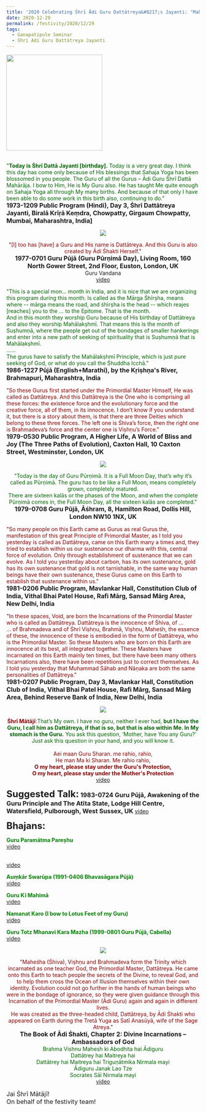 ```yaml
---
title: '2020 Celebrating Śhrī Ādi Guru Dattātreya&#8217;s Jayanti: "Maheśha (Śhiva), Viṣhṇu and Brahmadeva form the Trinity which incarnated as one Teacher God, the Primordial Master, Dattātreya" '
date: 2020-12-29
permalink: /festivity/2020/12/29
tags:
  - Ganapatipule Seminar
  - Shri Adi Guru Dattātreya Jayanti
---
```


<div style="text-align: left"><img src="/images/image00.png" width="250" /></div><br>

<p>
<font color="DarkGreen">"<b>Today is Śhrī Dattā Jayanti [birthday].</b> Today is a very great day. I think this day has come only because of His blessings that Sahaja Yoga has been blossomed in you people. The Guru of all the Gurus – Ādi Guru Śhrī Dattā Mahārāja. I bow to Him, He is My Guru also. He has taught Me quite enough on Sahaja Yoga all through My many births. And because of that only I have been able to do some work in this birth also, continuing to do."</font><br>
<font size="+0"><b>1973-1209 Public Program (Hindi), Day 3, Śhrī Dattātreya Jayanti, Biralā Krīṛā Keṃdra, Chowpatty, Girgaum Chowpatty, Mumbai, Maharashtra, India]</b></font>
</p>

<div style="text-align: center"><img src="/images/image599.png" /></div>

<p style=" text-align:center;">
<font color="DarkRed">"[I] too has [have] a Guru and His name is Dattātreya. And this Guru is also created by Ādi Śhakti Herself."</font><br>
<font size="+0"><b>1977-0701 Guru Pūjā (Guru Pūrṇimā Day), Living Room, 160 North Gower Street, 2nd Floor, Euston, London, UK</b></font><br>
Guru Vandana<br>
<a href="https://www.youtube.com/watch?v=xw-C4g4swo4&list=PL407136734B2B056D&index=7&ab_channel=SahajaYoga">video</a>
</p>

<p>
<font color="DarkGreen">"This is a special mon... month in India, and it is nice that we are organizing this program during this month. Is called as the Mārga Śhīrṣha, means where -- mārga means the road, and śhīrṣha is the head -- which reajes [reaches] you to the ... to the Epitome. That is the month.<br>
And in this month they worship Guru because of His birthday of Dattātreya and also they worship Mahālakṣhmī. That means this is the month of Suṣhumṇā, where the people get out of the bondages of smaller hankerings and enter into a new path of seeking of spirituality that is Suṣhumṇā that is Mahālakṣhmī.<br>
......<br>
The gurus have to satisfy the Mahālakṣhmī Principle, which is just pure seeking of God, or what do you call the Śhuddha Icchā."</font><br>
<font size="+0"><b>1986-1227 Pūjā (English+Marathi), by the Kṛiṣhṇa's River, Brahmapuri, Maharashtra, India</b></font>
</p>

<p>
<font color="DarkRed">"So these Gurus first started under the Primordial Master Himself, He was called as Dattātreya. And this Dattātreya is the One who is comprising all these forces: the existence force and the evolutionary force and the creative force, all of them, in its innocence. I don’t know if you understand it, but there is a story about them, is that there are three Deities which belong to these three forces. The left one is Śhiva’s force, then the right one is Brahmadeva’s force and the center one is Viṣhṇu’s Force."</font><br>
<font size="+0"><b>1979-0530 Public Program, A Higher Life, A World of Bliss and Joy (The Three Paths of Evolution), Caxton Hall, 10 Caxton Street, Westminster, London, UK</b></font>
</p>

<div style="text-align: center"><img src="/images/image600.png" /></div>

<p style="text-align:center;">
<font color="DarkGreen">"Today is the day of Guru Pūrṇimā. It is a Full Moon Day, that’s why it’s called as Pūrṇimā. 
The guru has to be like a Full Moon, means completely grown, completely matured.<br>
There are sixteen kalās or the phases of the Moon, and when the complete Pūrṇimā comes in, the Full Moon Day, all the sixteen kalās are completed."</font><br>
<font size="+0"><b>1979-0708 Guru Pūjā, Āśhram, 8, Hamilton Road, Dollis Hill, London NW10 1NX, UK</b></font>
</p>

<p>
<font color="DarkRed">"So many people on this Earth came as Gurus as real Gurus the, manifestation of this great Principle of Primordial Master, as I told you yesterday is called as Dattātreya, came on this Earth many a times and, they tried to establish within us our sustenance our dharma with this, central force of evolution. Only through establishment of sustenance that we can evolve. As I told you yesterday about carbon, has its own sustenance, gold has its own sustenance that gold is not tarnishable, in the same way human beings have their own sustenance, these Gurus came on this Earth to establish that sustenance within us."</font><br>
<font size="+0"><b>1981-0206 Public Program, Mavlankar Hall, Constitution Club of India, Vithal Bhai Patel House, Rafi Mārg, Sansad Mārg Area, New Delhi, India
</b></font>
</p>

<p>
<font color="DarkRed">"In these spaces, Void, are born the Incarnations of the Primordial Master who is called as Dattātreya.
Dattātreya is the innocence of Śhiva, of ...<br>
... of Brahmadeva and of Śhrī Viṣhṇu, Brahmā, Viṣhṇu, Maheśh, the essence of these, the innocence of these is embodied in the form of Dattātreya, who is the Primordial Master. So these Masters who are born on this Earth are innocence at its best, all integrated together. These Masters have incarnated on this Earth mainly ten times, but there have been many others Incarnations also, there have been repetitions just to correct themselves. As I told you yesterday that Muhammad Sāhab and Nāṇaka are both the same personalities of Dattātreya."</font><br>
<font size="+0"><b>1981-0207 Public Program, Day 3, Mavlankar Hall, Constitution Club of India, Vithal Bhai Patel House, Rafi Mārg, Sansad Mārg Area, Behind Reserve Bank of India, New Delhi, India</b></font>
</p>

<div style="text-align: center"><img src="/images/image601.png" /></div>

<p style=" text-align:center;">
<font color="DarkRed"><b>Śhrī Mātājī</b></font><font color="DarkGreen">:That’s My own. I have no guru, neither I ever had, <b>but I have the Guru, I call him as
Dattātreya, if that is so, but that is also within Me. In My stomach is the Guru.</b> You ask this question,
‘Mother, have You any Guru?’ Just ask this question in your hand, and you will know it.</font><br>
<font size="+0"><b></b></font><br>
<font color="DarkRed">Aei maan Guru Sharan. me rahio, rahio,<br> 
He man Ma ki Sharan. Me rahio rahio,<br> 
<b>O my heart, please stay under the Guru's Protection,<br> 
O my heart, please stay under the Mother's Protection</b></font><br>
<a href="https://www.youtube.com/watch?v=qRDLZNVcF6M&ab_channel=AakashGupta">video</a>
</p>

<font size="+2"><b>Suggested Talk:</b></font> 
<font size="+0"><b>1983-0724 Guru Pūjā, Awakening of the Guru Principle and The Atīta State, Lodge Hill Centre, Watersfield, Pulborough, West Sussex, UK</b></font>
<a href="https://youtu.be/n0UHKv4mSdw"> video</a><br>

<font size="+2"><b>Bhajans:</b></font>

<p>
<font color="green"><b>Guru Paramātma Pareṣhu</b></font><br>
<a href="https://youtu.be/R6M4IgAHMcE"> video</a><br>
</p>

<p>
<font color="green"><b></b></font><br>
<a href="https://youtu.be/a62_qGivxAM">video</a>
</p>

<p>
<font color="green"><b>Auṃkār Swarūpa (1991-0406 Bhavasāgara Pūjā)</b></font><br>
<a href="https://seven-teams.github.io/Videos_Links.html">video</a>
</p>
 
<p>
<font color="green"><b>Guru Kī Mahimā</b></font><br>
<a href="https://youtu.be/gPtkxft14L4">video</a> 
</p>

<p>
<font color="green"><b>Namanat Karo (I bow to Lotus Feet of my Guru)</b></font><br>
<a href="https://youtu.be/KEdz1c-gM_4?list=PL407136734B2B056D">video</a> 
</p>

<p>
<font color="green"><b>Guru Totz Mhanavi Kara Mazha (1999-0801 Guru Pūjā, Cabella)</b></font><br>
<a href="https://seven-teams.github.io/Videos_Links.html">video</a>
</p>

<div style="text-align: center"><img src="/images/image602.png" /></div>

<p style=" text-align:center;">
<font color="DarkRed">"Maheśha (Śhiva), Viṣhṇu and Brahmadeva form the Trinity which incarnated as one teacher God, the Primordial Master, Dattātreya. 
He came onto this Earth to teach people the secrets of the Divine, to reveal God, and to help them cross the Ocean of Illusion themselves within their own identity. 
Evolution could not go further in the hands of human beings who were in the bondage of ignorance, so they were given guidance through this 
Incarnation of the Primordial Master (Ādi Guru) again and again in different lives.<br> 
He was created as the three-headed child, Dattātreya, by Ādi Śhakti who appeared on Earth during the Tretā Yuga as Satī Anasūyā, wife of the Sage Atreya."</font><br>
<font size="+0"><b>The Book of Ādi Śhakti, Chapter 2: Divine Incarnations – Ambassadors of God</b></font><br>
<font color="DarkGreen">Brahma Vishnu Mahesh ki Abodhita hai Ādiguru<br>
Dattātrey hai Maitreya hai<br>
Dattātrey hai Maitreya hai Triguṇātmika Nirmala mayi<br>
Ādiguru Janak Lao Tze<br>
Socrates Sāī Nirmala mayi  </font><br>
<a href="">video</a>
</p>

<p>
<font size="+0">Jai Śhrī Mātājī!<br>
On behalf of the festivity team!</font>
</p>